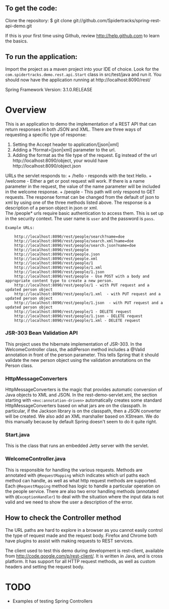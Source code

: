 To get the code:
-------------------
Clone the repository:
$ git clone git://github.com/Spidertracks/spring-rest-api-demo.git

If this is your first time using Github, review http://help.github.com to learn the basics.

To run the application:
-------------------
Import the project as a maven project into your IDE of choice. 
Look for the `com.spidertracks.demo.rest.api.Start` class in src/test/java and run it. You should now have the application running at http://localhost:8090/rest/


Spring Framework Version: 3.1.0.RELEASE


Overview
========

This is an application to demo the implementation of a REST API that can return responses in both JSON and XML. 
There are three ways of requesting a specific type of response:
1. Setting the Accept header to application/[json|xml]
2. Adding a ?format=[json|xml] parameter to the url.
3. Adding the format as the file type of the request. Eg instead of the url http://localhost:8090/object, your would have http://localhost:8090/object.json

URLs the servlet responds to:
	+ /hello - responds with the text Hello.
	+ /welcome - Either a get or post request will work. If there is a name parameter in the request, the value of the name parameter will be 
		included in the welcome response. 
	+ /people - This path will only respond to GET requests. The response format can be changed from the default of json to xml by using one of the 
	three methods listed above. The response is a description of a person object in json or xml.  
	The /people* urls require basic authentication to access them. This is set up in the security context. The user name is `user` and the password is `pass`.

	Example URLs:

		http://localhost:8090/rest/people/search?name=doe
		http://localhost:8090/rest/people/search.xml?name=doe
		http://localhost:8090/rest/people/search.json?name=doe
		http://localhost:8090/rest/people
		http://localhost:8090/rest/people.json
		http://localhost:8090/rest/people.xml
		http://localhost:8090/rest/people/1
		http://localhost:8090/rest/people/1.xml
		http://localhost:8090/rest/people/1.json
		http://localhost:8090/rest/people - Use POST with a body and appropriate content type to create a new person.
		http://localhost:8090/rest/people/1 - with PUT request and a updated person object
		http://localhost:8090/rest/people/1.xml  - with PUT request and a updated person object
		http://localhost:8090/rest/people/1.json  - with PUT request and a updated person object
		http://localhost:8090/rest/people/1 - DELETE request
		http://localhost:8090/rest/people/1.json - DELETE request
		http://localhost:8090/rest/people/1.xml - DELETE request


### JSR-303 Bean Validation API

This project uses the hibernate implementation of JSR-303. In the WelcomeController class, the addPerson method includes a @Valid annotation in front of the person parameter. This tells Spring that it should validate the new person object using the validation annotations on the Person class. 


### HttpMessageConverters

HttpMessageConverters is the magic that provides automatic conversion of Java objects to XML and JSON. In the rest-demo-servlet.xml, the 
section starting with `<mvc:annotation-driven>` automatically creates some standard HttpMessageConverters based on what jars are on the classpath. In particular, if the 
Jackson library is on the classpath, then a JSON converter will be created. We also add an XML marshaller based on XStream. We do this manually because by default Spring doesn't seem to do it quite right.


### Start.java

This is the class that runs an embedded Jetty server with the servlet. 

### WelcomeController.java

This is responsible for handling the various requests. Methods are annotated with `@RequestMapping` which indicates which url paths each method can handle, as well as what http request methods are supported. Each `@RequestMapping` method has logic to handle a particular operation on the people service. 
There are also two error handling methods (annotated with `@ExceptionHandler`) to deal with the situation where the input data is not valid and we need to show the user a description of the error.

How to check the Controller method
----------------------------------

The URL paths are hard to explore in a browser as you cannot easily control the type of request made and the request body. Firefox and Chrome both have plugins to assist with making requests to REST services. 

The client used to test this demo during development is rest-client, available from http://code.google.com/p/rest-client/. It is written in Java, and is cross platform. It has support for all HTTP request methods, as well as custom headers and setting the request body.



TODO
====

* Examples of testing Spring Controllers
